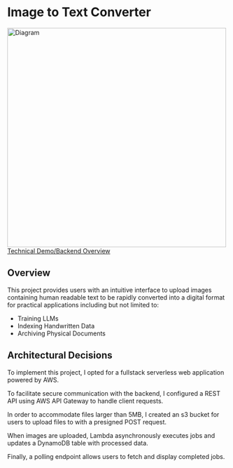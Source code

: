# Image to Text Converter

<img height="500" alt="Diagram" src="https://github.com/user-attachments/assets/dd31d737-da78-4354-a399-ba250b3ee5b4" /> <br>
[Technical Demo/Backend Overview](https://youtu.be/lEluBGsd_HU)

## Overview
This project provides users with an intuitive interface to upload images containing human readable text to be rapidly converted into a digital format for practical applications including but not limited to:
- Training LLMs
- Indexing Handwritten Data
- Archiving Physical Documents

## Architectural Decisions
To implement this project, I opted for a fullstack serverless web application powered by AWS.

To facilitate secure communication with the backend, I configured a REST API using AWS API Gateway to handle client requests.

In order to accommodate files larger than 5MB, I created an s3 bucket for users to upload files to with a presigned POST request. 

When images are uploaded, Lambda asynchronously executes jobs and updates a DynamoDB table with processed data.

Finally, a polling endpoint allows users to fetch and display completed jobs.
